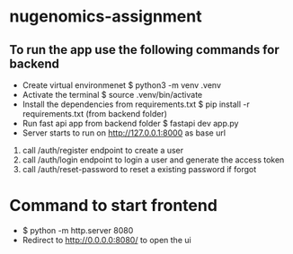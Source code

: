 # nugenomics-assignment
## To run the app use the following commands for backend
 - Create virtual environmenet 
    $ python3 -m venv .venv
 - Activate the terminal 
    $ source .venv/bin/activate
 - Install the dependencies from requirements.txt
    $ pip install -r requirements.txt (from backend folder)
 - Run fast api app from backend folder
    $ fastapi dev app.py
 - Server starts to run on http://127.0.0.1:8000 as base url
 1) call /auth/register endpoint to create a user
 2) call /auth/login endpoint to login a user and generate the access token
 3) call /auth/reset-password to reset a existing password if forgot 

# Command to start frontend
- $ python -m http.server 8080
- Redirect to http://0.0.0.0:8080/ to open the ui
